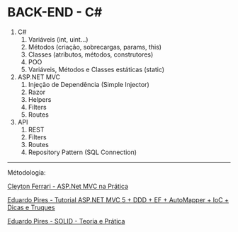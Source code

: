 # BACK-END - C#

1. C#
	1. Variáveis (int, uint...)
	1. Métodos (criação, sobrecargas, params, this)
	1. Classes (atributos, métodos, construtores)
	1. POO
	1. Variáveis, Métodos e Classes estáticas (static)
1. ASP.NET MVC
	1. Injeção de Dependência (Simple Injector)
	1. Razor
	1. Helpers
	1. Filters
	1. Routes
1. API
	1. REST
	1. Filters
	1. Routes
	1. Repository Pattern (SQL Connection)

------

Métodologia:

[Cleyton Ferrari - ASP.Net MVC na Prática](https://www.youtube.com/watch?v=VbA_JZJtKaY&list=PLE6C2832C9FF542A7)

[Eduardo Pires - Tutorial ASP.NET MVC 5 + DDD + EF + AutoMapper + IoC + Dicas e Truques](https://www.youtube.com/watch?v=i9Il79a2uBU)

[Eduardo Pires - SOLID - Teoria e Prática](https://www.youtube.com/watch?v=Q2QdkiX6p_Y)
